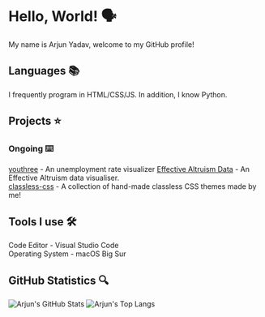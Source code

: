 # Hello, World! 🗣
My name is Arjun Yadav, welcome to my GitHub profile!

## Languages 📚
I frequently program in HTML/CSS/JS. In addition, I know Python.

## Projects ⭐️
### Ongoing ⌨️
[youthree](https://github.com/y-arjun-y/youthree) - An unemployment rate visualizer
[Effective Altruism Data](https://github.com/hamishhuggard/ea_data_viz) - An Effective Altruism data visualiser.  
[classless-css](https://github.com/y-arjun-y/classless-css) - A collection of hand-made classless CSS themes made by me!

## Tools I use 🛠
Code Editor - Visual Studio Code  
Operating System - macOS Big Sur

## GitHub Statistics 🔍
![Arjun's GitHub Stats](https://github-readme-stats.vercel.app/api?username=y-arjun-y&count_private=true&theme=default)
![Arjun's Top Langs](https://github-readme-stats.vercel.app/api/top-langs/?username=y-arjun-y)
